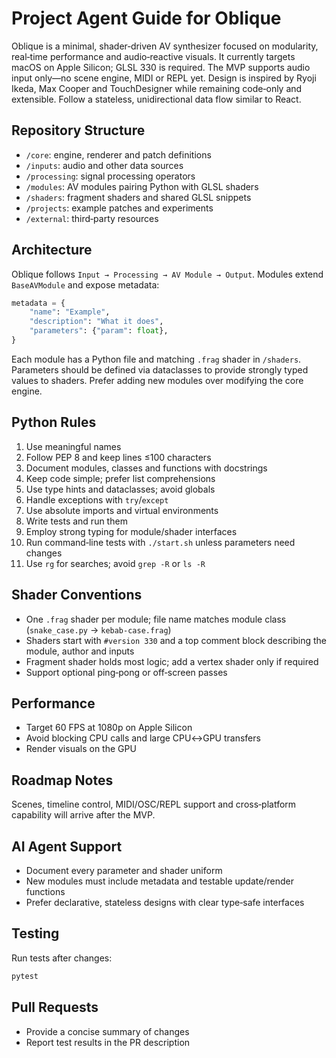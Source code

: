 # Project Agent Guide for Oblique

Oblique is a minimal, shader‑driven AV synthesizer focused on modularity,
real‑time performance and audio‑reactive visuals. It currently targets macOS on
Apple Silicon; GLSL 330 is required. The MVP supports audio input only—no scene
engine, MIDI or REPL yet. Design is inspired by Ryoji Ikeda, Max Cooper and
TouchDesigner while remaining code‑only and extensible. Follow a stateless,
unidirectional data flow similar to React.

## Repository Structure

- `/core`: engine, renderer and patch definitions
- `/inputs`: audio and other data sources
- `/processing`: signal processing operators
- `/modules`: AV modules pairing Python with GLSL shaders
- `/shaders`: fragment shaders and shared GLSL snippets
- `/projects`: example patches and experiments
- `/external`: third‑party resources

## Architecture

Oblique follows `Input → Processing → AV Module → Output`.
Modules extend `BaseAVModule` and expose metadata:

```python
metadata = {
    "name": "Example",
    "description": "What it does",
    "parameters": {"param": float},
}
```

Each module has a Python file and matching `.frag` shader in `/shaders`.
Parameters should be defined via dataclasses to provide strongly typed values to
shaders. Prefer adding new modules over modifying the core engine.

## Python Rules

1. Use meaningful names
2. Follow PEP 8 and keep lines ≤100 characters
3. Document modules, classes and functions with docstrings
4. Keep code simple; prefer list comprehensions
5. Use type hints and dataclasses; avoid globals
6. Handle exceptions with `try`/`except`
7. Use absolute imports and virtual environments
8. Write tests and run them
9. Employ strong typing for module/shader interfaces
10. Run command‑line tests with `./start.sh` unless parameters need changes
11. Use `rg` for searches; avoid `grep -R` or `ls -R`

## Shader Conventions

- One `.frag` shader per module; file name matches module class
  (`snake_case.py` → `kebab-case.frag`)
- Shaders start with `#version 330` and a top comment block describing the
  module, author and inputs
- Fragment shader holds most logic; add a vertex shader only if required
- Support optional ping‑pong or off‑screen passes

## Performance

- Target 60 FPS at 1080p on Apple Silicon
- Avoid blocking CPU calls and large CPU↔GPU transfers
- Render visuals on the GPU

## Roadmap Notes

Scenes, timeline control, MIDI/OSC/REPL support and cross‑platform capability
will arrive after the MVP.

## AI Agent Support

- Document every parameter and shader uniform
- New modules must include metadata and testable update/render functions
- Prefer declarative, stateless designs with clear type‑safe interfaces

## Testing

Run tests after changes:

```bash
pytest
```

## Pull Requests

- Provide a concise summary of changes
- Report test results in the PR description

